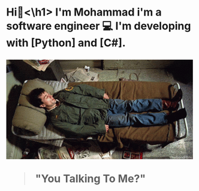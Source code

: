 <h1>Hi🐋<\h1>
I'm Mohammad
i'm a software engineer
💻 I'm developing with [Python] and [C#].



![](https://github.com/MHRZz17/AboutMe/blob/main/taxi-driver-sleepy.gif)


> "You Talking To Me?"
